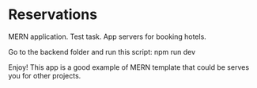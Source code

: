 # Reservations
MERN application. Test task. App servers for booking hotels.

Go to the backend folder and run this script:
npm run dev

Enjoy!
This app is a good example of MERN template that could be serves you for other projects.
